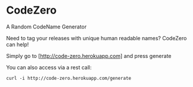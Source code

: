 # CodeZero

A Random CodeName Generator

Need to tag your releases with unique human readable names?  CodeZero can help!

Simply go to [http://code-zero.herokuapp.com] and press generate

You can also access via a rest call:

`curl -i http://code-zero.herokuapp.com/generate`